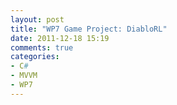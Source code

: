 ```yaml
---
layout: post
title: "WP7 Game Project: DiabloRL"
date: 2011-12-18 15:19
comments: true
categories: 
- C#
- MVVM
- WP7
---
```


